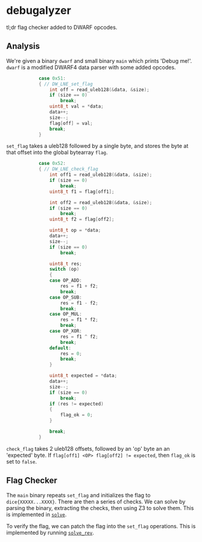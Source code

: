 # debugalyzer

tl;dr flag checker added to DWARF opcodes.

## Analysis
We're given a binary `dwarf` and small binary `main` which prints 'Debug me!'. `dwarf` is a modified DWARF4 data parser with some added opcodes.

```c
            case 0x51:
            { // DW_LNE_set_flag
                int off = read_uleb128(&data, &size);
                if (size == 0)
                    break;
                uint8_t val = *data;
                data++;
                size--;
                flag[off] = val;
                break;
            }
```
`set_flag` takes a uleb128 followed by a single byte, and stores the byte at that offset into the global bytearray `flag`.

```c
            case 0x52:
            { // DW_LNE_check_flag
                int off1 = read_uleb128(&data, &size);
                if (size == 0)
                    break;
                uint8_t f1 = flag[off1];

                int off2 = read_uleb128(&data, &size);
                if (size == 0)
                    break;
                uint8_t f2 = flag[off2];

                uint8_t op = *data;
                data++;
                size--;
                if (size == 0)
                    break;

                uint8_t res;
                switch (op)
                {
                case OP_ADD:
                    res = f1 + f2;
                    break;
                case OP_SUB:
                    res = f1 - f2;
                    break;
                case OP_MUL:
                    res = f1 * f2;
                    break;
                case OP_XOR:
                    res = f1 ^ f2;
                    break;
                default:
                    res = 0;
                    break;
                }

                uint8_t expected = *data;
                data++;
                size--;
                if (size == 0)
                    break;
                if (res != expected)
                {
                    flag_ok = 0;
                }

                break;
            }
```

`check_flag` takes 2 uleb128 offsets, followed by an 'op' byte an an 'expected' byte. If `flag[off1] <OP> flag[off2] != expected`, then `flag_ok` is set to `false`.

## Flag Checker

The `main` binary repeats `set_flag` and initializes the flag to `dice{XXXXX...XXXX}`. There are then a series of checks. We can solve by parsing the binary, extracting the checks, then using Z3 to solve them. This is implemented in [`solve`](./solve/).

To verify the flag, we can patch the flag into the `set_flag` operations. This is implemented by running [`solve_rev`](./gen_elf/src/bin/solve_rev.rs).
